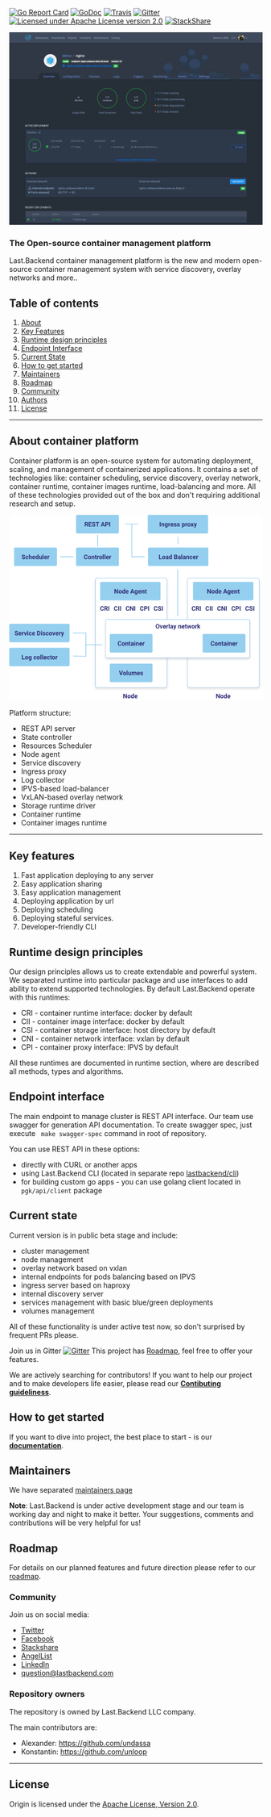 [![Go Report Card](https://goreportcard.com/badge/github.com/lastbackend/lastbackend)](https://goreportcard.com/report/github.com/lastbackend/lastbackend)
[![GoDoc](https://godoc.org/github.com/lastbackend/lastbackend?status.png)](https://godoc.org/github.com/lastbackend/lastbackend)
[![Travis](https://travis-ci.org/lastbackend/lastbackend.svg?branch=master)](https://travis-ci.org/lastbackend/lastbackend)
[![Gitter](https://badges.gitter.im/lastbackend/lastbackend.svg)](https://gitter.im/lastbackend/lastbackend?utm_source=badge&utm_medium=badge&utm_campaign=pr-badge)
[![Licensed under Apache License version 2.0](https://img.shields.io/github/license/lastbackend/lastbackend.svg?maxAge=2592000)](https://www.apache.org/licenses/LICENSE-2.0)
[![StackShare](https://img.shields.io/badge/tech-stack-0690fa.svg?style=flat)](https://stackshare.io/last-backend/last-backend)

![alt text](docs/assets/preview.png?raw=true "Image")


### The Open-source container management platform

Last.Backend container management platform is the new and modern open-source container management system with service discovery, overlay networks and more..

## Table of contents

1. [About](#about-container-platform)
2. [Key Features](#a-namekey_featuresakey-features)
3. [Runtime design principles](#runtime-design-principles)
4. [Endpoint Interface](#endpoint-interface)
5. [Current State](#current-state)
6. [How to get started](#how-to-get-started)
7. [Maintainers](#maintainers)
8. [Roadmap](#roadmap)
9. [Community](#community)
10. [Authors](#repository-owners)
11. [License](#license)

___

## About container platform

Container platform is an open-source system for automating deployment, scaling, and management of containerized applications. 
It contains a set of technologies like: container scheduling, service discovery, overlay network, container runtime, 
container images runtime, load-balancing and more. All of these technologies provided out of the box and don't requiring additional research and setup.

![alt text](docs/assets/structure.png?raw=true "Image")


Platform structure:

- REST API server
- State controller
- Resources Scheduler
- Node agent
- Service discovery
- Ingress proxy
- Log collector
- IPVS-based load-balancer
- VxLAN-based overlay network
- Storage runtime driver
- Container runtime
- Container images runtime

___

## <a name="key_features"></a>Key features

1. Fast application deploying to any server
2. Easy application sharing
3. Easy application management
4. Deploying application by url
5. Deploying scheduling
6. Deploying stateful services.
7. Developer-friendly CLI


## Runtime design principles
Our design principles allows us to create extendable and powerful system. We separated runtime into particular package and use interfaces to add ability to extend supported technologies.
By default Last.Backend operate with this runtimes:
- CRI - container runtime interface: docker by default
- CII - container image interface: docker by default
- CSI - container storage interface: host directory by default
- CNI - container network interface: vxlan by default
- CPI - container proxy interface: IPVS by default

All these runtimes are documented in runtime section, where are described all methods, types and algorithms.

## Endpoint interface
The main endpoint to manage cluster is REST API interface.
Our team use swagger for generation API documentation. To create swagger spec, just execute ``` make swagger-spec``` command in root of repository.


You can use REST API in these options:

- directly with CURL or another apps
- using Last.Backend CLI (located in separate repo [lastbackend/cli](https://github.com/lastbackend/cli))
- for building custom go apps - you can use golang client located in `pgk/api/client` package

## Current state

Current version is in public beta stage and include:
- cluster management
- node management
- overlay network based on vxlan
- internal endpoints for pods balancing based on IPVS
- ingress server based on haproxy
- internal discovery server
- services management with basic blue/green deployments
- volumes management

All of these functionality is under active test now, so don't surprised by frequent PRs please.

Join us in Gitter [![Gitter](https://badges.gitter.im/lastbackend/lastbackend.svg)](https://gitter.im/lastbackend/lastbackend?utm_source=badge&utm_medium=badge&utm_campaign=pr-badge)
This project has [Roadmap](ROADMAP.md), feel free to offer your features. 

We are actively searching for contributors! If you want to help our project and to make developers life easier, please read our **[Contibuting guideliness](http://docs.lastbackend.com/#_contributing)**.



## How to get started

If you want to dive into project, the best place to start - is our **[documentation](http://docs.lastbackend.com/#_getting_started)**.


## Maintainers

We have separated [maintainers page](https://github.com/lastbackend/lastbackend/blob/master/MAINTAINERS.md)

**Note**: Last.Backend is under active development stage and our team is working day and night to make it better.
Your suggestions, comments and contributions will be very helpful for us!


## Roadmap

For details on our planned features and future direction please refer to our [roadmap](ROADMAP.md).


### Community

Join us on social media:
 - [Twitter](https://twitter.com/LastBackend)
 - [Facebook](https://www.facebook.com/lastbackend)
 - [Stackshare](https://stackshare.io/last-backend/last-backend)
 - [AngelList](https://angel.co/last-backend)
 - [LinkedIn](https://www.linkedin.com/company/last-backend)
 - [question@lastbackend.com](mailto:question@lastbackend.com)


### Repository owners

The repository is owned by Last.Backend LLC company.

The main contributors are:
- Alexander: https://github.com/undassa
- Konstantin: https://github.com/unloop

---

## License

Origin is licensed under the [Apache License, Version 2.0](http://www.apache.org/licenses/).
